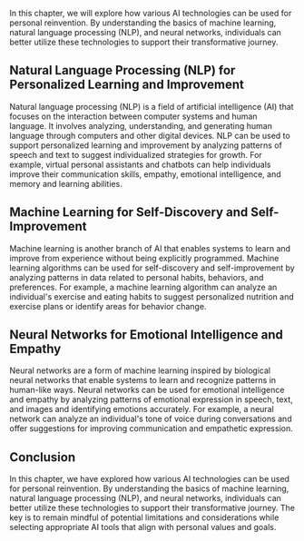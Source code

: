 
In this chapter, we will explore how various AI technologies can be used for personal reinvention. By understanding the basics of machine learning, natural language processing (NLP), and neural networks, individuals can better utilize these technologies to support their transformative journey.

Natural Language Processing (NLP) for Personalized Learning and Improvement
---------------------------------------------------------------------------

Natural language processing (NLP) is a field of artificial intelligence (AI) that focuses on the interaction between computer systems and human language. It involves analyzing, understanding, and generating human language through computers and other digital devices. NLP can be used to support personalized learning and improvement by analyzing patterns of speech and text to suggest individualized strategies for growth. For example, virtual personal assistants and chatbots can help individuals improve their communication skills, empathy, emotional intelligence, and memory and learning abilities.

Machine Learning for Self-Discovery and Self-Improvement
--------------------------------------------------------

Machine learning is another branch of AI that enables systems to learn and improve from experience without being explicitly programmed. Machine learning algorithms can be used for self-discovery and self-improvement by analyzing patterns in data related to personal habits, behaviors, and preferences. For example, a machine learning algorithm can analyze an individual's exercise and eating habits to suggest personalized nutrition and exercise plans or identify areas for behavior change.

Neural Networks for Emotional Intelligence and Empathy
------------------------------------------------------

Neural networks are a form of machine learning inspired by biological neural networks that enable systems to learn and recognize patterns in human-like ways. Neural networks can be used for emotional intelligence and empathy by analyzing patterns of emotional expression in speech, text, and images and identifying emotions accurately. For example, a neural network can analyze an individual's tone of voice during conversations and offer suggestions for improving communication and empathetic expression.

Conclusion
----------

In this chapter, we have explored how various AI technologies can be used for personal reinvention. By understanding the basics of machine learning, natural language processing (NLP), and neural networks, individuals can better utilize these technologies to support their transformative journey. The key is to remain mindful of potential limitations and considerations while selecting appropriate AI tools that align with personal values and goals.
